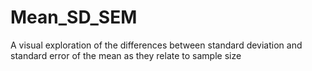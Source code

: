 # Mean_SD_SEM
A visual exploration of the differences between standard deviation and standard error of the mean as they relate to sample size
